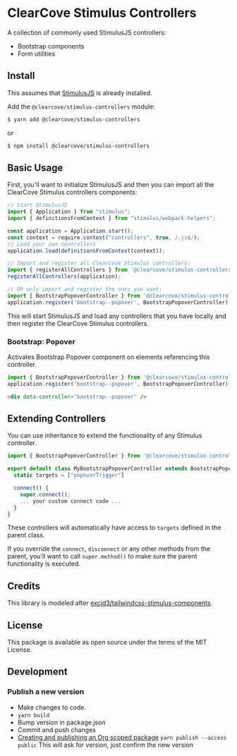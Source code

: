 # ClearCove Stimulus Controllers

A collection of commonly used StimulusJS controllers:

* Bootstrap components
* Form utilities

## Install

This assumes that [StimulusJS](https://stimulusjs.org) is already installed.

Add the `@clearcove/stimulus-controllers` module:

```bash
$ yarn add @clearcove/stimulus-controllers
```

or

```bash
$ npm install @clearcove/stimulus-controllers
```

## Basic Usage

First, you'll want to initialize StimulusJS and then you can import all the ClearCove Stimulus controllers components:

```javascript
// Start StimulusJS
import { Application } from "stimulus";
import { definitionsFromContext } from "stimulus/webpack-helpers";

const application = Application.start();
const context = require.context("controllers", true, /.js$/);
// Load your own controllers
application.load(definitionsFromContext(context));

// Import and register all ClearCove Stimulus controllers:
import { registerAllControllers } from '@clearcove/stimulus-controllers';
registerAllControllers(application);

// OR only import and register the ones you want:
import { BootstrapPopoverController } from '@clearcove/stimulus-controllers';
application.register('bootstrap--popover', BootstrapPopoverController);
```

This will start StimulusJS and load any controllers that you have
locally and then register the ClearCove Stimulus controllers.

### Bootstrap: Popover

Activates Bootstrap Popover component on elements referencing this controller.

```javascript
import { BootstrapPopoverController } from '@clearcove/stimulus-controllers';
application.register('bootstrap--popover', BootstrapPopoverController);
```

```html
<div data-controller="bootstrap--popover" />
```

## Extending Controllers

You can use inheritance to extend the functionality of any Stimulus controller.

```js
import { BootstrapPopoverController } from '@clearcove/stimulus-controllers';

export default class MyBootstrapPopoverController extends BootstrapPopoverController {
  static targets = ["popoverTrigger"]

  connect() {
    super.connect();
    ... your custom connect code ...
  }
}
```

These controllers will automatically have access to `targets` defined in the parent class.

If you override the `connect`, `disconnect` or any other methods from the parent, you'll want to call `super.method()` to make sure the parent functionality is executed.

## Credits

This library is modeled after [excid3/tailwindcss-stimulus-components](https://github.com/excid3/tailwindcss-stimulus-components).

## License

This package is available as open source under the terms of the MIT License.

## Development

### Publish a new version

* Make changes to code.
* `yarn build`
* Bump version in package.json
* Commit and push changes
* [Creating and publishing an Org scoped package](https://docs.npmjs.com/creating-and-publishing-an-org-scoped-package)
    `yarn publish --access public`
  This will ask for version, just confirm the new version
